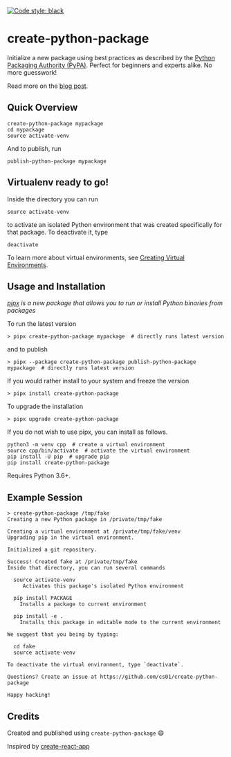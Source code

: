<a href="https://github.com/ambv/black"><img alt="Code style: black" src="https://img.shields.io/badge/code%20style-black-000000.svg"></a>

# create-python-package
Initialize a new package using best practices as described by the [Python Packaging Authority (PyPA)](https://packaging.python.org/tutorials/packaging-projects/). Perfect for beginners and experts alike. No more guesswork!

Read more on the [blog post](https://medium.com/@grassfedcode/bringing-some-of-javascripts-packaging-solutions-to-python-1b02430d589e).

## Quick Overview
```
create-python-package mypackage
cd mypackage
source activate-venv
```

And to publish, run
```
publish-python-package mypackage
```

## Virtualenv ready to go!
Inside the directory you can run
```
source activate-venv
```
to activate an isolated Python environment that was created specifically for that package. To deactivate it, type
```
deactivate
```

To learn more about virtual environments, see [Creating Virtual Environments](https://packaging.python.org/tutorials/installing-packages/#creating-virtual-environments).

## Usage and Installation
*[pipx](https://github.com/cs01/pipx) is a new package that allows you to run or install Python binaries from packages*

To run the latest version

```
> pipx create-python-package mypackage  # directly runs latest version
```

and to publish
```
> pipx --package create-python-package publish-python-package mypackage  # directly runs latest version
```

If you would rather install to your system and freeze the version
```
> pipx install create-python-package
```
To upgrade the installation
```
> pipx upgrade create-python-package
```

If you do not wish to use pipx, you can install as follows.
```
python3 -m venv cpp  # create a virtual environment
source cpp/bin/activate  # activate the virtual environment
pip install -U pip  # upgrade pip
pip install create-python-package
```


Requires Python 3.6+.

## Example Session
```
> create-python-package /tmp/fake
Creating a new Python package in /private/tmp/fake

Creating a virtual environment at /private/tmp/fake/venv
Upgrading pip in the virtual environment.

Initialized a git repository.

Success! Created fake at /private/tmp/fake
Inside that directory, you can run several commands

  source activate-venv
     Activates this package's isolated Python environment

  pip install PACKAGE
    Installs a package to current environment

  pip install -e .
    Installs this package in editable mode to the current environment

We suggest that you being by typing:

  cd fake
  source activate-venv

To deactivate the virtual environment, type `deactivate`.

Questions? Create an issue at https://github.com/cs01/create-python-package

Happy hacking!
```

## Credits
Created and published using `create-python-package` 😄

Inspired by [create-react-app](https://github.com/facebook/create-react-app)
